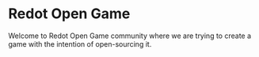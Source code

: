 # Redot Open Game

Welcome to Redot Open Game community where we are trying to create a game with the intention of open-sourcing it.
